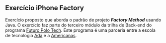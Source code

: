 ## Exercício iPhone Factory

Exercício proposto que aborda o padrão de projeto ***Factory Method*** usando Java. O exercício faz parte do terceiro módulo da trilha de
Back-end do programa [Futuro Polo Tech](https://polotech.americanas.io/). Este programa é uma parceria entre a escola de tecnologia [Ada](https://ada.tech/sou-aluno) e a [Americanas](https://carreiras.americanas.com/).
